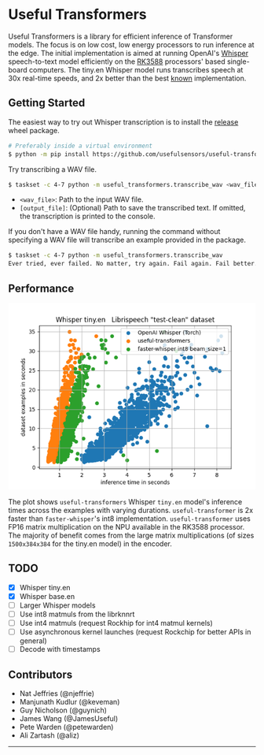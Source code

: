 
# Useful Transformers

Useful Transformers is a library for efficient inference of Transformer models. The focus is on low cost, low energy processors to run inference at the edge. The initial implementation is aimed at running OpenAI's [Whisper](https://github.com/openai/whisper) speech-to-text model efficiently on the [RK3588](https://www.rock-chips.com/a/en/products/RK35_Series/2022/0926/1660.html) processors' based single-board computers. The tiny.en Whisper model runs transcribes speech at 30x real-time speeds, and 2x better than the best [known](https://github.com/guillaumekln/faster-whisper) implementation.

## Getting Started

The easiest way to try out Whisper transcription is to install the [release](https://github.com/usefulsensors/useful-transformers/releases/download/0.1_rk3588/useful_transformers-0.1-cp310-cp310-linux_aarch64.whl) wheel package.

```bash
# Preferably inside a virtual environment
$ python -m pip install https://github.com/usefulsensors/useful-transformers/releases/download/0.1_rk3588/useful_transformers-0.1-cp310-cp310-linux_aarch64.whl
```

Try transcribing a WAV file.

```bash
$ taskset -c 4-7 python -m useful_transformers.transcribe_wav <wav_file> [output_file]
```

- `<wav_file>`: Path to the input WAV file.
- `[output_file]`: (Optional) Path to save the transcribed text. If omitted, the transcription is printed to the console.

If you don't have a WAV file handy, running the command without specifying a WAV file will transcribe an example provided in the package.

```bash
$ taskset -c 4-7 python -m useful_transformers.transcribe_wav
Ever tried, ever failed. No matter, try again. Fail again. Fail better.
```

## Performance

![Performance comparison](https://github.com/usefulsensors/useful-transformers/blob/main/examples/whisper/assets/perf-comparison.png)

The plot shows `useful-transformers` Whisper `tiny.en` model's inference times across the examples with varying durations. `useful-transformer` is 2x faster than `faster-whisper`'s int8 implementation. `useful-transformer` uses FP16 matrix multiplication on the NPU available in the RK3588 processor. The majority of benefit comes from the large matrix multiplications (of sizes `1500x384x384` for the tiny.en model) in the encoder.

## TODO

- [x] Whisper tiny.en
- [x] Whisper base.en
- [ ] Larger Whisper models
- [ ] Use int8 matmuls from the librknnrt
- [ ] Use int4 matmuls (request Rockhip for int4 matmul kernels)
- [ ] Use asynchronous kernel launches (request Rockchip for better APIs in general)
- [ ] Decode with timestamps

## Contributors
* Nat Jeffries (@njeffrie)
* Manjunath Kudlur (@keveman)
* Guy Nicholson (@guynich)
* James Wang (@JamesUseful)
* Pete Warden (@petewarden)
* Ali Zartash (@aliz)

----
